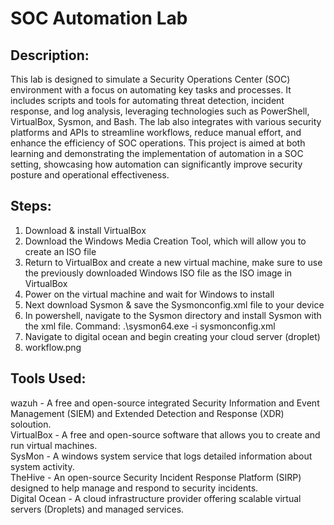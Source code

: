 # SOC Automation Lab

Description:
------------
This lab is designed to simulate a Security Operations Center (SOC) environment with a focus on automating key tasks and processes. It includes scripts and tools for automating threat detection, incident response, and log analysis, leveraging technologies such as PowerShell, VirtualBox, Sysmon, and Bash. The lab also integrates with various security platforms and APIs to streamline workflows, reduce manual effort, and enhance the efficiency of SOC operations. This project is aimed at both learning and demonstrating the implementation of automation in a SOC setting, showcasing how automation can significantly improve security posture and operational effectiveness.

Steps:
-------
1. Download & install VirtualBox
2. Download the Windows Media Creation Tool, which will allow you to create an ISO file
3. Return to VirtualBox and create a new virtual machine, make sure to use the previously downloaded Windows ISO file as the ISO image in VirtualBox
4. Power on the virtual machine and wait for Windows to install
5. Next download Sysmon & save the Sysmonconfig.xml file to your device
6. In powershell, navigate to the Sysmon directory and install Sysmon with the xml file. Command: .\sysmon64.exe -i sysmonconfig.xml
7. Navigate to digital ocean and begin creating your cloud server (droplet)
8. workflow.png

Tools Used:
----------
wazuh - A free and open-source integrated Security Information and Event Management (SIEM) and Extended Detection and Response (XDR) soloution.  
VirtualBox - A free and open-source software that allows you to create and run virtual machines.  
SysMon - A windows system service that logs detailed information about system activity.  
TheHive - An open-source Security Incident Response Platform (SIRP) designed to help manage and respond to security incidents.  
Digital Ocean - A cloud infrastructure provider offering scalable virtual servers (Droplets) and managed services.
